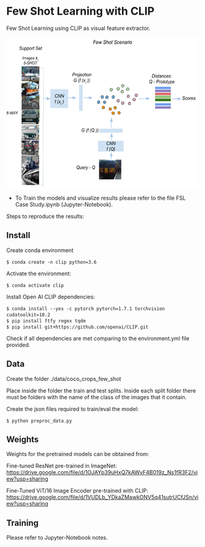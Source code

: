 # Few Shot Learning with CLIP
Few Shot Learning using CLIP as visual feature extractor.

<a href="url"><img src="project_image/FSL_project.png" align="center" height="400" width="550" ></a>
<p></p>

* To Train the models and visualize results please refer to the file FSL Case Study.ipynb (Jupyter-Notebook).

Steps to reproduce the results:

## Install
Create conda environment

    $ conda create -n clip python=3.6
    
Activate the environment:

    $ conda activate clip  

Install Open AI CLIP dependencies:

    $ conda install --yes -c pytorch pytorch=1.7.1 torchvision cudatoolkit=10.2
    $ pip install ftfy regex tqdm
    $ pip install git+https://github.com/openai/CLIP.git
    

Check if all dependencies are met comparing to the environment.yml file provided.

## Data

Create the folder ./data/coco_crops_few_shot

Place inside the folder the train and test splits. Inside each split folder there must be folders with the name of the class of the images that it contain.

Create the json files required to train/eval the model:

    $ python preproc_data.py


## Weights

Weights for the pretrained models can be obtained from:

Fine-tuned ResNet pre-trained in ImageNet:
https://drive.google.com/file/d/1OJAYp39uHxQ7kAWvF4B019z_Ns1fR3F2/view?usp=sharing

Fine-Tuned ViT/16 Image Encoder pre-trained with CLIP:
https://drive.google.com/file/d/1VUDLb_YDkaZMawkONV5q41sutrUCfJSn/view?usp=sharing


## Training
Please refer to Jupyter-Notebook notes.


